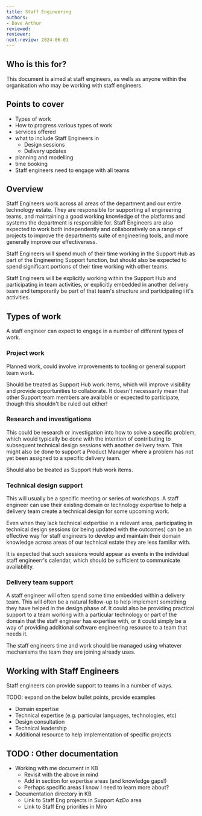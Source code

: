 ```yaml
---
title: Staff Engineering
authors: 
- Dave Arthur
reviewed: 
reviewer:
next-review: 2024-06-01
---
```


## Who is this for?

This document is aimed at staff engineers, as wells as anyone within the organisation who may be working with staff engineers.

## Points to cover

- Types of work
- How to progress various types of work
- services offered
- what to include Staff Engineers in
    - Design sessions
    - Delivery updates
- planning and modelling
- time booking
- Staff engineers need to engage with all teams

## Overview

Staff Engineers work across all areas of the department and our entire technology estate. They are responsible for supporting all engineering teams, and maintaining a good working knowledge of the platforms and systems the department is responsible for. Staff Engineers are also expected to work both independently and collaboratively on a range of projects to improve the departments suite of engineering tools, and more generally improve our effectiveness.

Staff Engineers will spend much of their time working in the Support Hub as part of the Engineering Support function, but should also be expected to spend significant portions of their time working with other teams.

Staff Engineers will be explicitly working within the Support Hub and participating in team activities, or explicitly embedded in another delivery team and temporarily be part of that team's structure and participating i it's activities.

## Types of work

A staff engineer can expect to engage in a number of different types of work.

### Project work

Planned work, could involve improvements to tooling or general support team work.

Should be treated as Support Hub work items, which will improve visibility and provide opportunities to collaborate. It doesn't necessarily mean that other Support team members are available or expected to participate, though this shouldn't be ruled out either!

### Research and investigations

This could be research or investigation into how to solve a specific problem, which would typically be done with the intention of contributing to subsequent technical design sessions with another delivery team. This might also be done to support a Product Manager where a problem has not yet been assigned to a specific delivery team.

Should also be treated as Support Hub work items.

### Technical design support

This will usually be a specific meeting or series of workshops. A staff engineer can use their existing domain or technology expertise to help a delivery team create a technical design for some upcoming work.

Even when they lack technical extpertise in a relevant area, participating in technical design sessions (or being updated with the outcomes) can be an effective way for staff engineers to develop and maintain their domain knowledge across areas of our technical estate they are less familiar with.

It is expected that such sessions would appear as events in the individual staff engineerr's calendar, which should be sufficient to communicate availability.

### Delivery team support

A staff engineer will often spend some time embedded within a delivery team. This will often be a natural follow-up to help implement something they have helped in the design phase of. It could also be providing practical support to a team working with a particular technology or part of the domain that the staff engineer has expertise with, or it could simply be a way of providing additional software engineering resource to a team that needs it.

The staff engineers time and work should be managed using whatever mechanisms the team they are joining already uses.

## Working with Staff Engineers

Staff engineers can provide support to teams in a number of ways.

TODO: expand on the below bullet points, provide examples

- Domain expertise
- Technical expertise (e.g. particular languages, technologies, etc)
- Design consultation
- Technical leadership
- Additional resource to help implementation of specific projects

## TODO : Other documentation

- Working with me document in KB
    - Revisit with the above in mind
    - Add in section for expertise areas (and knowledge gaps!)
    - Perhaps specific areas I know I need to learn more about?
- Documentation directory in KB
    - Link to Staff Eng projects in Support AzDo area
    - Link to Staff Eng priorities in Miro


